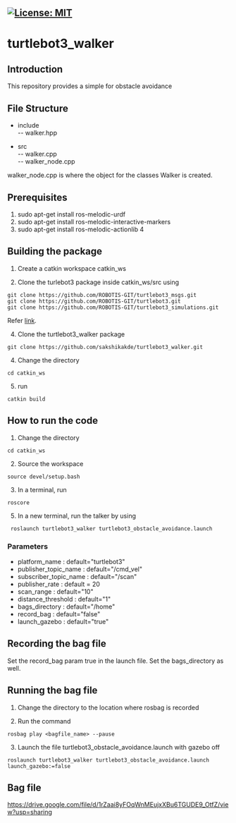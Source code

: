 [![License: MIT](https://img.shields.io/badge/License-MIT-blue.svg)](https://opensource.org/licenses/MIT)
---
# turtlebot3_walker
## Introduction
This repository provides a simple for obstacle avoidance

## File Structure
- include       
-- walker.hpp    

- src    
-- walker.cpp    
-- walker_node.cpp    
    

walker_node.cpp is  where the object for the classes Walker is created.
## Prerequisites 
1) sudo apt-get install ros-melodic-urdf
2) sudo apt-get install ros-melodic-interactive-markers
3) sudo apt-get install ros-melodic-actionlib
4
## Building the package
1) Create a catkin workspace catkin_ws

2) Clone the turlebot3 package inside catkin_ws/src using 

``` 
git clone https://github.com/ROBOTIS-GIT/turtlebot3_msgs.git     
git clone https://github.com/ROBOTIS-GIT/turtlebot3.git       
git clone https://github.com/ROBOTIS-GIT/turtlebot3_simulations.git
```
Refer [link](https://automaticaddison.com/how-to-launch-the-turtlebot3-simulation-with-ros/).

4) Clone the turtlebot3_walker package
```
git clone https://github.com/sakshikakde/turtlebot3_walker.git

```
4) Change the directory
```
cd catkin_ws

```
5) run 

``` 
catkin build 
```

## How to run the code
1) Change the directory 

``` 
cd catkin_ws

```
2) Source the workspace

```
source devel/setup.bash
```
3) In a terminal, run 
```
roscore
```
5) In a new terminal, run the talker by using

```
 roslaunch turtlebot3_walker turtlebot3_obstacle_avoidance.launch 
```


### Parameters
- platform_name : default="turtlebot3"
- publisher_topic_name :  default="/cmd_vel"
- subscriber_topic_name : default="/scan"
- publisher_rate : default = 20
- scan_range :  default="10"
- distance_threshold : default="1"
- bags_directory : default="/home"
- record_bag : default="false"
- launch_gazebo : default="true"



## Recording the bag file
Set the record_bag param true in the launch file. Set the bags_directory as well.
## Running the bag file
1) Change the directory to the location where rosbag is recorded
 
2) Run the command

```
rosbag play <bagfile_name> --pause
```

3) Launch the file turtlebot3_obstacle_avoidance.launch with gazebo off
```
roslaunch turtlebot3_walker turtlebot3_obstacle_avoidance.launch launch_gazebo:=false
```

## Bag file
https://drive.google.com/file/d/1rZaai8yFOqWnMEujxXBu6TGUDE9_OtfZ/view?usp=sharing
